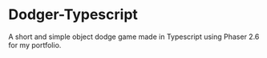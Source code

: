 # Dodger-Typescript
A short and simple object dodge game made in Typescript using Phaser 2.6 for my portfolio.
